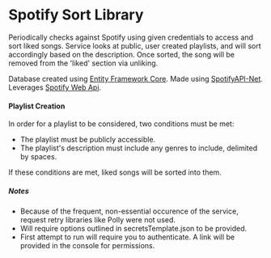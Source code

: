 # Spotify Sort Library

Periodically checks against Spotify using given credentials to access and sort liked songs. Service looks at public, user created playlists, and will sort accordingly based on the description. Once sorted, the song will be removed from the 'liked' section via unliking.

Database created using [Entity Framework Core](https://docs.microsoft.com/en-us/ef/core/).
Made using [SpotifyAPI-Net](https://johnnycrazy.github.io/SpotifyAPI-NET/).
Leverages [Spotify Web Api](https://developer.spotify.com/documentation/web-api/).

#### Playlist Creation

In order for a playlist to be considered, two conditions must be met:

- The playlist must be publicly accessible.
- The playlist's description must include any genres to include, delimited by spaces.

If these conditions are met, liked songs will be sorted into them.

##### Notes

- Because of the frequent, non-essential occurence of the service, request retry libraries like Polly were not used.
- Will require options outlined in secretsTemplate.json to be provided.
- First attempt to run will require you to authenticate. A link will be provided in the console for permissions.